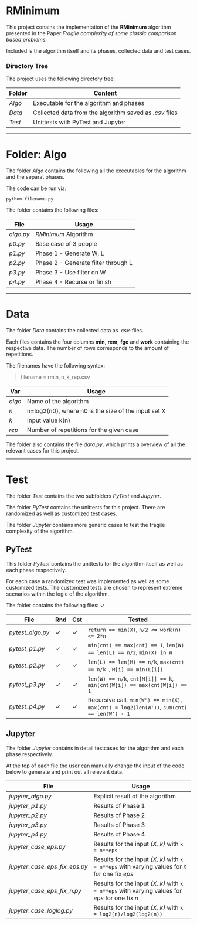 # RMinimum
This project conains the implementation of the **RMinimum** algorithm
presented in the Paper *Fragile complexity of some classic comparison based problems*.

Included is the algorithm itself and its phases, collected data and test cases.

### Directory Tree
The project uses the following directory tree:

| Folder | Content |
| ------ | ------ |
| *Algo* | Executable for the algorithm and phases |
| *Data* | Collected data from the algorithm saved as *.csv* files |
| *Test* | Unittests with PyTest and Jupyter |

---
# Folder: Algo
The folder *Algo* contains the following all the executables for
the algorithm and the separat phases.

The code can be run via:

`python filename.py`

The folder contains the following files:

| File | Usage |
| ------ | ------ |
| *algo.py* | *RMinimum* Algorithm |
| *p0.py* | Base case of 3 people |
| *p1.py* | Phase 1 - Generate W, L |
| *p2.py* | Phase 2 - Generate filter through L |
| *p3.py* | Phase 3 - Use filter on W |
| *p4.py* | Phase 4 - Recurse or finish |

---
# Data
The folder *Data* contains the collected data as *.csv*-files.

 Each files contains the four columns **min**, **rem**, **fgc** and **work** containing the respective data. The number of rows corresponds to the amount of repetitions.

The filenames have the following syntax:

> filename = rmin_n_k_rep.csv

| Var | Usage |
| ------ | ------ |
| *algo* | Name of the algorithm |
| *n* | n=log2(n0), where n0 is the size of the input set X |
| *k* | Input value k(n) |
| *rep* | Number of repetitions for the given case |

The folder also contains the file *data.py*, which prints a overview of all
the relevant cases for this project.

---
# Test

The folder *Test* contains the two subfolders *PyTest* and *Jupyter*.

The folder *PyTest* contains the unittests for this project. There are
randomized as well as customized test cases.

The folder *Jupyter* contains more generic cases to test the fragile
complexity of the algorithm.


## PyTest
This folder *PyTest* contains the unittests for the algorithm itself as
well as each phase respectively.

For each case a randomized test was implemented as well as some customized
tests. The customized tests are chosen to represent extreme scenarios within
the logic of the algorithm.

The folder contains the following files: &check;



| File | Rnd | Cst | Tested |
| ------ | ------ | ------ | ------ |
| *pytest_algo.py* | &check; | &check; | `return == min(X)`, `n/2 <= work(n) <= 2*n` |
| *pytest_p1.py* | &check; | &check; | `min(cnt) == max(cnt) == 1`, `len(W) == len(L) == n/2`, `min(X) in W` |
| *pytest_p2.py* | &check; | &check; | `len(L) == len(M) == n/k`, `max(cnt) == n/k `, `M[i] == min(L[i])` |
| *pytest_p3.py* | &check; | &check; |  `len(W) == n/k`, `cnt[M[i]] == k`, `min(cnt(W[i]) == max(cnt(W[i]) == 1` |
| *pytest_p4.py* | &check; | &check; | Recursive call, `min(W') == min(X)`, `max(cnt) = log2(len(W'))`, `sum(cnt) == len(W') - 1` |


## Jupyter

The folder *Jupyter* contains in detail testcases for the algorithm and each
phase respectively.

At the top of each file the user can manually change the input of the
code below to generate and print out all relevant data.

| File | Usage |
| ------ | ------ |
| *jupyter_algo.py* | Explicit result of the algorithm |
| *jupyter_p1.py* | Results of Phase 1|
| *jupyter_p2.py* | Results of Phase 2|
| *jupyter_p3.py* | Results of Phase 3|
| *jupyter_p4.py* | Results of Phase 4|
| *jupyter_case_eps.py* | Results for the input *(X, k)* with `k = n**eps` |
| *jupyter_case_eps_fix_eps.py* | Results for the input *(X, k)* with `k = n**eps` with varying values for *n* for one fix *eps*  |
| *jupyter_case_eps_fix_n.py* | Results for the input *(X, k)* with `k = n**eps` with varying values for *eps* for one fix *n* |
| *jupyter_case_loglog.py* | Results for the input *(X, k)* with `k = log2(n)/log2(log2(n))`  |
